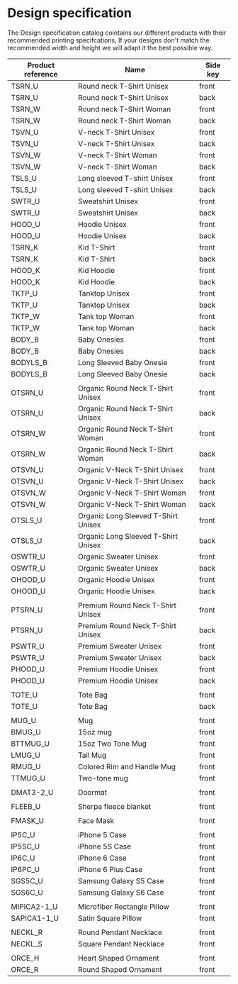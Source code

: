 # Design specification

The Design specification catalog cointains our different products with their recommended printing specifcations, If your designs don't match the recommended width and height we will adapt it the best possible way.

<!-- Product reference | Name | Side key | Recommended design size
----------------- | ---- | -------- | ----------------------- -->

Product reference | Name | Side key
----------------- | ---- | --------
TSRN_U | Round neck T-Shirt Unisex | front | 1000x1000
TSRN_U | Round neck T-Shirt Unisex | back | 1000x1000
TSRN_W | Round neck T-Shirt Woman | front | 1000x1000
TSRN_W | Round neck T-Shirt Woman | back | 1000x1000
TSVN_U | V-neck T-Shirt Unisex | front | 1000x1000
TSVN_U | V-neck T-Shirt Unisex | back | 1000x1000
TSVN_W | V-neck T-Shirt Woman | front | 1000x1000
TSVN_W | V-neck T-Shirt Woman | back | 1000x1000
TSLS_U | Long sleeved T-shirt Unisex | front | 1000x1000
TSLS_U | Long sleeved T-shirt Unisex | back | 1000x1000
SWTR_U | Sweatshirt Unisex | front | 1000x1000
SWTR_U | Sweatshirt Unisex | back | 1000x1000
HOOD_U | Hoodie Unisex | front | 1000x1000
HOOD_U | Hoodie Unisex | back | 1000x1000
TSRN_K | Kid T-Shirt | front | 1000x1000
TSRN_K | Kid T-Shirt | back | 1000x1000
HOOD_K | Kid Hoodie | front | 1000x1000
HOOD_K | Kid Hoodie | back | 1000x1000
TKTP_U | Tanktop Unisex | front | 1000x1000
TKTP_U | Tanktop Unisex | back | 1000x1000
TKTP_W | Tank top Woman | front | 1000x1000
TKTP_W | Tank top Woman | back | 1000x1000
BODY_B | Baby Onesies | front | 1000x1000
BODY_B | Baby Onesies | back | 1000x1000
BODYLS_B | Long Sleeved Baby Onesie | front | 1000x1000
BODYLS_B | Long Sleeved Baby Onesie | back | 1000x1000
|||
OTSRN_U | Organic Round Neck T-Shirt Unisex | front | 1000x1000
OTSRN_U | Organic Round Neck T-Shirt Unisex | back | 1000x1000
OTSRN_W | Organic Round Neck T-Shirt Woman | front | 1000x1000
OTSRN_W | Organic Round Neck T-Shirt Woman | back | 1000x1000
OTSVN_U | Organic V-Neck T-Shirt Unisex | front | 1000x1000
OTSVN_U | Organic V-Neck T-Shirt Unisex | back | 1000x1000
OTSVN_W | Organic V-Neck T-Shirt Woman | front | 1000x1000
OTSVN_W | Organic V-Neck T-Shirt Woman | back | 1000x1000
OTSLS_U | Organic Long Sleeved T-Shirt Unisex | front | 1000x1000
OTSLS_U | Organic Long Sleeved T-Shirt Unisex | back | 1000x1000
OSWTR_U | Organic Sweater Unisex | front | 1000x1000
OSWTR_U | Organic Sweater Unisex | back | 1000x1000
OHOOD_U | Organic Hoodie Unisex | front | 1000x1000
OHOOD_U | Organic Hoodie Unisex | back | 1000x1000
|||
PTSRN_U | Premium Round Neck T-Shirt Unisex | front | 1000x1000
PTSRN_U | Premium Round Neck T-Shirt Unisex | back | 1000x1000
PSWTR_U | Premium Sweater Unisex | front | 1000x1000
PSWTR_U | Premium Sweater Unisex | back | 1000x1000
PHOOD_U | Premium Hoodie Unisex | front | 1000x1000
PHOOD_U | Premium Hoodie Unisex | back | 1000x1000
|||
TOTE_U | Tote Bag | front | 1000x1000
TOTE_U | Tote Bag | back | 1000x1000
|||
MUG_U | Mug | front | 1000x1000
BMUG_U | 15oz mug | front | 1000x1000
BTTMUG_U | 15oz Two Tone Mug | front | 1000x1000
LMUG_U | Tall Mug | front | 1000x1000
RMUG_U | Colored Rim and Handle Mug | front | 1000x1000
TTMUG_U | Two-tone mug | front | 1000x1000
|||
DMAT3-2_U | Doormat | front | 1000x1000
|||
FLEEB_U | Sherpa fleece blanket | front | 1000x1000
|||
FMASK_U | Face Mask | front | 1000x1000
|||
IP5C_U | iPhone 5 Case | front | 1000x1000
IP5SC_U | iPhone 5S Case | front | 1000x1000
IP6C_U | iPhone 6 Case | front | 1000x1000
IP6PC_U | iPhone 6 Plus Case | front | 1000x1000
SGS5C_U | Samsung Galaxy S5 Case | front | 1000x1000
SGS6C_U | Samsung Galaxy S6 Case | front | 1000x1000
|||
MIPICA2-1_U | Microfiber Rectangle Pillow | front | 1000x1000
SAPICA1-1_U | Satin Square Pillow | front | 1000x1000
|||
NECKL_R | Round Pendant Necklace | front | 1000x1000
NECKL_S | Square Pendant Necklace | front | 1000x1000
|||
ORCE_H | Heart Shaped Ornament | front | 1000x1000
ORCE_R | Round Shaped Ornament | front | 1000x1000

<!--
<aside class="warning">Add DDHOOD_W DHOOD_U. Can be extracted in a GIST or somhere else, Check MAGN availability, pricing availability ?</aside>
-->

